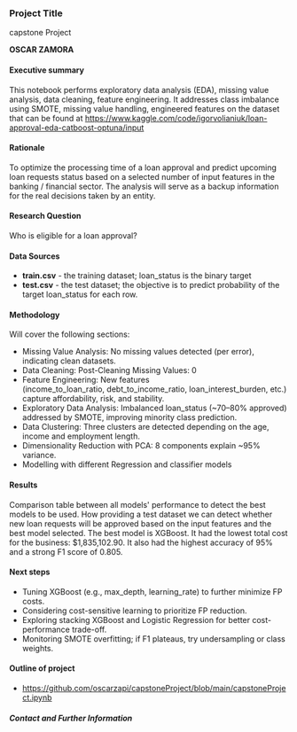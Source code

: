 ### Project Title
capstone Project

**OSCAR ZAMORA**

#### Executive summary
This notebook performs exploratory data analysis (EDA), missing value analysis, data cleaning, feature engineering. It addresses class imbalance using SMOTE, missing value handling, engineered features on the dataset that can be found at https://www.kaggle.com/code/igorvolianiuk/loan-approval-eda-catboost-optuna/input

#### Rationale
To optimize the processing time of a loan approval and predict upcoming loan requests status based on a selected number of input features in the banking / financial sector. The analysis will serve as a backup information for the real decisions taken by an entity.

#### Research Question
Who is eligible for a loan approval?

#### Data Sources
- **train.csv** - the training dataset; loan_status is the binary target
- **test.csv** - the test dataset; the objective is to predict probability of the target loan_status for each row.

#### Methodology
Will cover the following sections: 
- Missing Value Analysis: No missing values detected (per error), indicating clean datasets.
- Data Cleaning: Post-Cleaning Missing Values: 0
- Feature Engineering: New features (income_to_loan_ratio, debt_to_income_ratio, loan_interest_burden, etc.) capture affordability, risk, and stability.
- Exploratory Data Analysis: Imbalanced loan_status (~70–80% approved) addressed by SMOTE, improving minority class prediction.
- Data Clustering: Three clusters are detected depending on the age, income and employment length.
- Dimensionality Reduction with PCA: 8 components explain ~95% variance.
- Modelling with different Regression and classifier models

#### Results
Comparison table between all models' performance to detect the best models to be used.
How providing a test dataset we can detect whether new loan requests will be approved based on the input features and the best model selected.
The best model is XGBoost. It had the lowest total cost for the business: $1,835,102.90. It also had the highest accuracy of 95% and a strong F1 score of 0.805.


#### Next steps
- Tuning XGBoost (e.g., max_depth, learning_rate) to further minimize FP costs.
- Considering cost-sensitive learning to prioritize FP reduction.
- Exploring stacking XGBoost and Logistic Regression for better cost-performance trade-off.
- Monitoring SMOTE overfitting; if F1 plateaus, try undersampling or class weights.


#### Outline of project

- https://github.com/oscarzapi/capstoneProject/blob/main/capstoneProject.ipynb


##### Contact and Further Information
